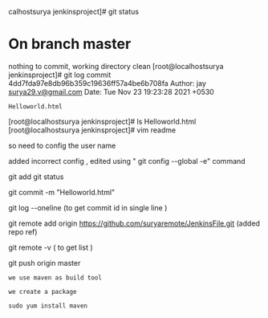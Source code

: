calhostsurya jenkinsproject]# git status
# On branch master
nothing to commit, working directory clean
[root@localhostsurya jenkinsproject]# git log
commit 4dd7fda97e8db96b359c19636ff57a4be6b708fa
Author: jay <surya29.v@gmail.com>
Date:   Tue Nov 23 19:23:28 2021 +0530

    Helloworld.html
[root@localhostsurya jenkinsproject]# ls
Helloworld.html
[root@localhostsurya jenkinsproject]# vim readme

  so need to config the user name

  added incorrect config , edited using " git config --global -e" command

  git add <file >
  git status

 git commit -m "Helloworld.html"

 git log --oneline (to get commit id in single line )

  git remote add origin https://github.com/suryaremote/JenkinsFile.git (added repo ref)

  git remote -v ( to get list )
  
  git push origin master
  
    
    we use maven as build tool 
    
    we create a package 
    
    sudo yum install maven
    


